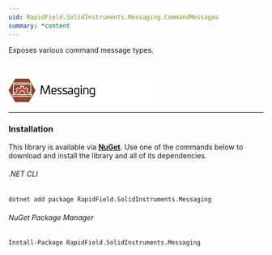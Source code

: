 ```yaml
---
uid: RapidField.SolidInstruments.Messaging.CommandMessages
summary: *content
---
```


<!--
Copyright (c) RapidField LLC. Licensed under the MIT License. See LICENSE.txt in the project root for license information.
-->

Exposes various command message types.

<br />

![Messaging label](../images/Label.Messaging.300w.png)
- - -

### Installation

This library is available via [**NuGet**](https://docs.microsoft.com/en-us/nuget/quickstart/install-and-use-a-package-in-visual-studio). Use one of the commands below to download and install the library and all of its dependencies.

###### .NET CLI

```shell
dotnet add package RapidField.SolidInstruments.Messaging
```

###### NuGet Package Manager

```shell
Install-Package RapidField.SolidInstruments.Messaging
```